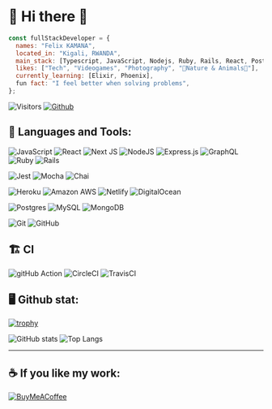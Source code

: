 # 💫 Hi there 👋

```javascript
const fullStackDeveloper = {
  names: "Felix KAMANA",
  located_in: "Kigali, RWANDA",
  main_stack: [Typescript, JavaScript, Nodejs, Ruby, Rails, React, PostgreSQL],
  likes: ["Tech", "Videogames", "Photography", "🌳Nature & Animals🦝"],
  currently_learning: [Elixir, Phoenix],
  fun fact: "I feel better when solving problems",
};
```

![Visitors](https://visitor-badge.laobi.icu/badge?page_id=fezzopro) [![Github](https://img.shields.io/github/followers/fezzopro?label=Follow&style=social)](https://github.com/fezzopro)

<!--## 🌐 Socials:

[![LinkedIn](https://img.shields.io/badge/LinkedIn-0A66C2.svg?style=for-the-badge&logo=LinkedIn&logoColor=white)](https://linkedin.com/in/kamana-felix-9b6731105) [![Medium](https://img.shields.io/badge/Medium-000000.svg?style=for-the-badge&logo=Medium&logoColor=white)]([https://medium.com/@foyarzo621](https://medium.com/@fezzopro)) [![Twitter](https://img.shields.io/badge/Twitter-1DA1F2.svg?style=for-the-badge&logo=Twitter&logoColor=white)](https://twitter.com/fezzo5) [![Mail](https://img.shields.io/badge/Gmail-EA4335.svg?style=for-the-badge&logo=Gmail&logoColor=white)](mailto://kamana.felix79+github@gmail.com)
-->
## 🧰 Languages and Tools:

![JavaScript](https://img.shields.io/badge/javascript-%23323330.svg?style=for-the-badge&logo=javascript&logoColor=%23F7DF1E) ![React](https://img.shields.io/badge/react-%2320232a.svg?style=for-the-badge&logo=react&logoColor=%2361DAFB) ![Next JS](https://img.shields.io/badge/Next-black?style=for-the-badge&logo=next.js&logoColor=white) ![NodeJS](https://img.shields.io/badge/node.js-6DA55F?style=for-the-badge&logo=node.js&logoColor=white) ![Express.js](https://img.shields.io/badge/express.js-%23404d59.svg?style=for-the-badge&logo=express&logoColor=%2361DAFB) ![GraphQL](https://img.shields.io/badge/-GraphQL-E10098?style=for-the-badge&logo=graphql&logoColor=white) ![Ruby](https://img.shields.io/badge/ruby-%23CC342D.svg?style=for-the-badge&logo=ruby&logoColor=white) ![Rails](https://img.shields.io/badge/rails-%23CC0000.svg?style=for-the-badge&logo=ruby-on-rails&logoColor=white)

![Jest](https://img.shields.io/badge/Jest-C21325.svg?style=for-the-badge&logo=Jest&logoColor=white) ![Mocha](https://img.shields.io/badge/Mocha-8D6748.svg?style=for-the-badge&logo=Mocha&logoColor=white) ![Chai](https://img.shields.io/badge/Chai-A30701.svg?style=for-the-badge&logo=Chai&logoColor=white)

![Heroku](https://img.shields.io/badge/Heroku-430098.svg?style=for-the-badge&logo=Heroku&logoColor=white) ![Amazon AWS](https://img.shields.io/badge/Amazon%20AWS-232F3E.svg?style=for-the-badge&logo=Amazon-AWS&logoColor=white) ![Netlify](https://img.shields.io/badge/netlify-%23000000.svg?style=for-the-badge&logo=netlify&logoColor=#00C7B7) ![DigitalOcean](https://img.shields.io/badge/DigitalOcean-%230167ff.svg?style=for-the-badge&logo=digitalOcean&logoColor=white)


![Postgres](https://img.shields.io/badge/postgres-%23316192.svg?style=for-the-badge&logo=postgresql&logoColor=white) ![MySQL](https://img.shields.io/badge/MySQL-4479A1.svg?style=for-the-badge&logo=MySQL&logoColor=white) ![MongoDB](https://img.shields.io/badge/MongoDB-%234ea94b.svg?style=for-the-badge&logo=mongodb&logoColor=white)


<!--- ![Trello](https://img.shields.io/badge/Trello-%23026AA7.svg?style=for-the-badge&logo=Trello&logoColor=white) ![Asana](https://img.shields.io/badge/Asana-F06A6A.svg?style=for-the-badge&logo=Asana&logoColor=white)
--->

![Git](https://img.shields.io/badge/Git-F05032.svg?style=for-the-badge&logo=Git&logoColor=white) ![GitHub](https://img.shields.io/badge/GitHub-181717.svg?style=for-the-badge&logo=GitHub&logoColor=white)
<!--- 
## 💻 OS:

![LINUX](https://img.shields.io/badge/Linux-FCC624?style=for-the-badge&logo=linux&logoColor=black) ![WINDOWS](https://img.shields.io/badge/WINDOWS-%230167ff.svg?style=for-the-badge&logo=windows&logoColor=white) ![IOS](https://img.shields.io/badge/IOs-%23404d59.svg?style=for-the-badge&logo=apple&logoColor=white) ![CentOS](https://img.shields.io/badge/CentOS-262577.svg?style=for-the-badge&logo=CentOS&logoColor=white) ![UBUNTU](https://img.shields.io/badge/Ubuntu-E95420.svg?style=for-the-badge&logo=Ubuntu&logoColor=white) ![Debian](https://img.shields.io/badge/Debian-A81D33.svg?style=for-the-badge&logo=Debian&logoColor=white)
--->
## 🏗️ CI

 ![gitHub Action](https://img.shields.io/badge/GitHub%20Actions-2088FF.svg?style=for-the-badge&logo=GitHub-Actions&logoColor=white) ![CircleCI](https://img.shields.io/badge/circle%20ci-%23161616.svg?style=for-the-badge&logo=circleci&logoColor=white) ![TravisCI](https://img.shields.io/badge/travis%20ci-%232B2F33.svg?style=for-the-badge&logo=travis&logoColor=white)

## 🖥️ Github stat:
  
[![trophy](https://github-profile-trophy.vercel.app/?username=fezzopro&theme=dark_dimmed&margin-w=5&margin-h=5)](https://github.com/ryo-ma/github-profile-trophy)

![GitHub stats](https://github-readme-stats.vercel.app/api?username=fezzopro&show_icons=true&theme=tokyonight&margin-w=5&margin-h=5)
![Top Langs](https://github-readme-stats.vercel.app/api/top-langs/?username=fezzopro&layout=compact&langs_count=8&theme=tokyonight)

<!---  <p align="left">

[![GitHub Streak](https://streak-stats.demolab.com?user=fezzopro&theme=dark&hide_border=true)](https://git.io/streak-stats)

</p>
--->
---
## ☕ If you like my work:

[![BuyMeACoffee](https://img.shields.io/badge/Buy%20Me%20a%20Coffee-ffdd00?style=for-the-badge&logo=buy-me-a-coffee&logoColor=black)](https://www.buymeacoffee.com/fkamana) 
